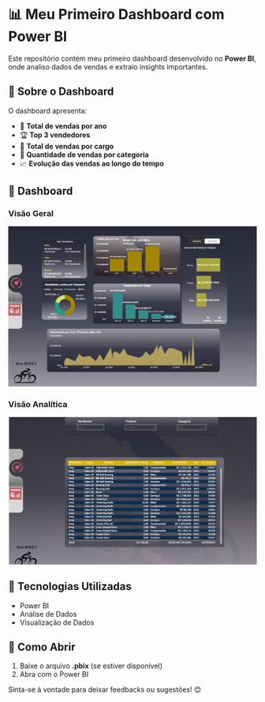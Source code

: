 # 📊 Meu Primeiro Dashboard com Power BI  

Este repositório contém meu primeiro dashboard desenvolvido no **Power BI**, onde analiso dados de vendas e extraio insights importantes.  

## 🔹 Sobre o Dashboard  
O dashboard apresenta:  
- 📅 **Total de vendas por ano**  
- 🏆 **Top 3 vendedores**  
- 💼 **Total de vendas por cargo**  
- 🔧 **Quantidade de vendas por categoria**  
- 📈 **Evolução das vendas ao longo do tempo**  

## 🔹 Dashboard  
### Visão Geral  
![Dashboard Preview](https://raw.githubusercontent.com/CrisSantosDB/Primeiro_Dashboard_Power-BI/main/Dash.png?raw=true)

### Visão Analítica  
![Dashboard Analítico](https://raw.githubusercontent.com/CrisSantosDB/Primeiro_Dashboard_Power-BI/main/analitico.png?raw=true)  

## 🚀 Tecnologias Utilizadas  
- Power BI  
- Análise de Dados  
- Visualização de Dados  

## 📂 Como Abrir  
1. Baixe o arquivo **.pbix** (se estiver disponível)  
2. Abra com o Power BI 

Sinta-se à vontade para deixar feedbacks ou sugestões! 😊  
 
